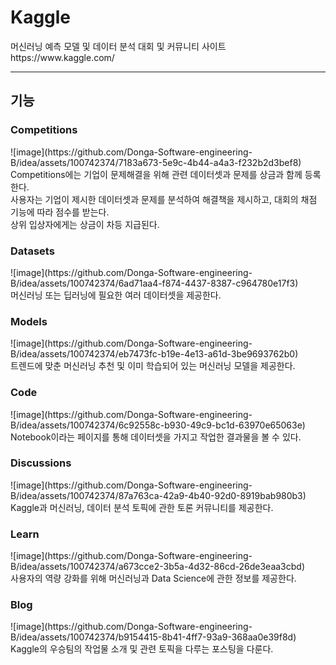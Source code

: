 <h1>Kaggle</h1>
머신러닝 예측 모델 및 데이터 분석 대회 및 커뮤니티 사이트<br>
https://www.kaggle.com/
<hr>
<h2>기능</h2>
<h3>Competitions</h3>
![image](https://github.com/Donga-Software-engineering-B/idea/assets/100742374/7183a673-5e9c-4b44-a4a3-f232b2d3bef8)<br/>
Competitions에는 기업이 문제해결을 위해 관련 데이터셋과 문제를 상금과 함께 등록한다.<br/>
사용자는 기업이 제시한 데이터셋과 문제를 분석하여 해결책을 제시하고, 대회의 채점 기능에 따라 점수를 받는다.<br/>
상위 입상자에게는 상금이 차등 지급된다.
<h3>Datasets</h3>
![image](https://github.com/Donga-Software-engineering-B/idea/assets/100742374/6ad71aa4-f874-4437-8387-c964780e17f3)<br/>
머신러닝 또는 딥러닝에 필요한 여러 데이터셋을 제공한다.<br/>
<h3>Models</h3>
![image](https://github.com/Donga-Software-engineering-B/idea/assets/100742374/eb7473fc-b19e-4e13-a61d-3be9693762b0)<br/>
트렌드에 맞춘 머신러닝 추천 및 이미 학습되어 있는 머신러닝 모델을 제공한다.<br/>
<h3>Code</h3>
![image](https://github.com/Donga-Software-engineering-B/idea/assets/100742374/6c92558c-b930-49c9-bc1d-63970e65063e)<br/>
Notebook이라는 페이지를 통해 데이터셋을 가지고 작업한 결과물을 볼 수 있다.<br/>
<h3>Discussions</h3>
![image](https://github.com/Donga-Software-engineering-B/idea/assets/100742374/87a763ca-42a9-4b40-92d0-8919bab980b3)<br/>
Kaggle과 머신러닝, 데이터 분석 토픽에 관한 토론 커뮤니티를 제공한다.<br/>
<h3>Learn</h3>
![image](https://github.com/Donga-Software-engineering-B/idea/assets/100742374/a673cce2-3b5a-4d32-86cd-26de3eaa3cbd)<br/>
사용자의 역량 강화를 위해 머신러닝과 Data Science에 관한 정보를 제공한다.<br/>
<h3>Blog</h3>
![image](https://github.com/Donga-Software-engineering-B/idea/assets/100742374/b9154415-8b41-4ff7-93a9-368aa0e39f8d)<br/>
Kaggle의 우승팀의 작업물 소개 및 관련 토픽을 다루는 포스팅을 다룬다.<br/>
